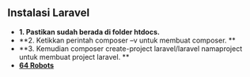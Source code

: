 ## Instalasi Laravel

- **1. Pastikan sudah berada di folder htdocs.**
- **2. Ketikkan perintah composer –v untuk membuat composer. **
- **3. Kemudian composer create-project laravel/laravel namaproject untuk membuat project laravel. **
- **[64 Robots](https://64robots.com)**
